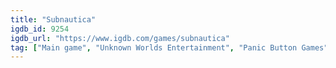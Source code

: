 ```yaml
---
title: "Subnautica"
igdb_id: 9254
igdb_url: "https://www.igdb.com/games/subnautica"
tag: ["Main game", "Unknown Worlds Entertainment", "Panic Button Games", "Grip Games", "Gearbox Publishing", "Adventure", "Indie", "Single player", "First person", "Virtual Reality", "Science fiction", "Survival", "Open world"]
---
```

